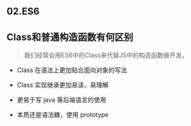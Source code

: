 ## 02.ES6


## Class和普通构造函数有何区别

> 我们经常会用ES6中的Class来代替JS中的构造函数做开发。


- Class 在语法上更加贴合面向对象的写法

-  Class 实现继承更加易读、易理解



- 更易于写 java 等后端语言的使用


- 本质还是语法糖，使用 prototype






















